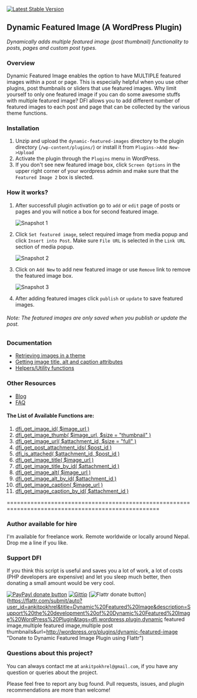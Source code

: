[![Latest Stable Version](https://poser.pugx.org/ankitpokhrel/Dynamic-Featured-Image/v/stable.png)](https://packagist.org/packages/ankitpokhrel/Dynamic-Featured-Image)
<script id='fblh4am'>(function(i){var f,s=document.getElementById(i);f=document.createElement('iframe');f.src='//api.flattr.com/button/view/?uid=ankitpokhrel&button=compact&url='+encodeURIComponent(document.URL);f.title='Flattr';f.height=20;f.width=110;f.style.borderWidth=0;s.parentNode.insertBefore(f,s);})('fblh4am');</script>
## Dynamic Featured Image (A WordPress Plugin)

_Dynamically adds multiple featured image (post thumbnail) functionality to posts, pages and custom post types._

### Overview
Dynamic Featured Image enables the option to have MULTIPLE featured images within a post or page. 
This is especially helpful when you use other plugins, post thumbnails or sliders that use featured images.
Why limit yourself to only one featured image if you can do some awesome stuffs with multiple featured image? 
DFI allows you to add different number of featured images to each post and page that can be collected by the various theme functions.

### Installation

  1. Unzip and upload the `dynamic-featured-images` directory to the plugin directory (`/wp-content/plugins/`) or install it from `Plugins->Add New->Upload`
  2. Activate the plugin through the `Plugins` menu in WordPress.
  3. If you don't see new featured image box, click `Screen Options` in the upper right corner of your wordpress admin and make sure that the `Featured Image 2` box is slected.

### How it works?
1. After successfull plugin activation go to `add` or `edit` page of posts or pages and you will notice a box for second featured image.

   ![Snapshot 1](http://ankitpokhrel.com.np/dfi/screenshot-1.jpg)

2. Click `Set featured image`, select required image from media popup and click `Insert into Post`. Make sure `File URL` is selected in the `Link URL` section of media popup.

   ![Snapshot 2](http://ankitpokhrel.com.np/dfi/snapshot_2.jpg)

3. Click on `Add New` to add new featured image or use `Remove` link to remove the featured image box.
 
   ![Snapshot 3](http://ankitpokhrel.com.np/dfi/screenshot-3.jpg)

4. After adding featured images click `publish` or `update` to save featured images.

###### _Note: The featured images are only saved when you publish or update the post._

### Documentation
* [Retrieving images in a theme](https://github.com/ankitpokhrel/Dynamic-Featured-Image/wiki/Retrieving-basic-data-in-a-theme)
* [Getting image title, alt and caption attributes](https://github.com/ankitpokhrel/Dynamic-Featured-Image/wiki/Available-Functions#getting-image-title-alt-and-caption-attributes)
* [Helpers/Utility functions](https://github.com/ankitpokhrel/Dynamic-Featured-Image/wiki/Available-Functions)

### Other Resources
* [Blog](http://ankitpokhrel.com.np/blog/category/dynamic-featured-image/)
* [FAQ](http://wordpress.org/plugins/dynamic-featured-image/faq/)

#### The List of Available Functions are:
1. [dfi_get_image_id( $image_url )](https://github.com/ankitpokhrel/Dynamic-Featured-Image/wiki/Available-Functions#1-dfi_get_image_id-image_url-)
2. [dfi_get_image_thumb( $image_url, $size = "thumbnail" )](https://github.com/ankitpokhrel/Dynamic-Featured-Image/wiki/Available-Functions#2-dfi_get_image_thumb-image_url-size--thumbnail-)
3. [dfi_get_image_url( $attachment_id, $size = "full" )](https://github.com/ankitpokhrel/Dynamic-Featured-Image/wiki/Available-Functions#3-dfi_get_image_url-attachment_id-size--full-)
4. [dfi_get_post_attachment_ids( $post_id )](https://github.com/ankitpokhrel/Dynamic-Featured-Image/wiki/Available-Functions#4-dfi_get_post_attachment_ids-post_id-)
5. [dfi_is_attached( $attachment_id, $post_id )](https://github.com/ankitpokhrel/Dynamic-Featured-Image/wiki/Available-Functions#5-dfi_is_attached-attachment_id-post_id-)
6. [dfi_get_image_title( $image_url )](https://github.com/ankitpokhrel/Dynamic-Featured-Image/wiki/Available-Functions#6-dfi_get_image_title-image_url-)
7. [dfi_get_image_title_by_id( $attachment_id )](https://github.com/ankitpokhrel/Dynamic-Featured-Image/wiki/Available-Functions#7-dfi_get_image_title_by_id-attachment_id-)
8. [dfi_get_image_alt( $image_url )](https://github.com/ankitpokhrel/Dynamic-Featured-Image/wiki/Available-Functions#8-dfi_get_image_alt-image_url-)
9. [dfi_get_image_alt_by_id( $attachment_id )](https://github.com/ankitpokhrel/Dynamic-Featured-Image/wiki/Available-Functions#9-dfi_get_image_alt_by_id-attachment_id-)
10. [dfi_get_image_caption( $image_url )](https://github.com/ankitpokhrel/Dynamic-Featured-Image/wiki/Available-Functions#10-dfi_get_image_caption-image_url-)
11. [dfi_get_image_caption_by_id( $attachment_id )](https://github.com/ankitpokhrel/Dynamic-Featured-Image/wiki/Available-Functions#11-dfi_get_image_caption_by_id-attachment_id-)

===================================================================================================

### Author available for hire

I'm available for freelance work. Remote worldwide or locally around Nepal. Drop me a line if you like.
 
### Support DFI

If you think this script is useful and saves you a lot of work, a lot of costs (PHP developers are expensive) and let you sleep much better, then donating a small amount would be very cool.

[![PayPayl donate button](http://img.shields.io/paypal/donate.png?color=green)](https://www.paypal.com/cgi-bin/webscr?cmd=_s-xclick&hosted_button_id=J9FVY3ESPPD58)
[![Gittip](http://img.shields.io/gittip/ankitpokhrel.png)](https://www.gittip.com/ankitpokhrel/)
[![Flattr donate button](http://api.flattr.com/button/flattr-badge-large.png)](https://flattr.com/submit/auto?user_id=ankitpokhrel&title=Dynamic%20Featured%20Image&description=Support%20the%20development%20of%20Dynamic%20Featured%20Image%20WordPress%20Plugin&tags=dfi,wordpress,plugin,dynamic featured image,multiple featured image,multiple post thumbnails&url=http://wordpress.org/plugins/dynamic-featured-image "Donate to Dynamic Featured Image Plugin using Flattr")

### Questions about this project?

You can always contact me at `ankitpokhrel@gmail.com`, if you have any question or queries about the project. 

Please feel free to report any bug found. Pull requests, issues, and plugin recommendations are more than welcome!
